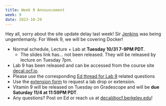 ```yaml
---
title: Week 9 Announcement
week: 9
date: 2023-10-29
---
```


Hey all, sorry about the site update delay last week! Sir [Jenkins](https://jenkins.io) was being ungentlemanly. For Week 9, we will be covering Docker!

- Normal schedule, Lecture + Lab at **Tuesday 10/31 7-9PM PDT**.
  - The slides link has... not been released. They will be released by lecture on Tuesday 7pm.
- Lab 9 has been released and can be accessed from the course site [decal.ocf.io](https://decal.ocf.io).
- Please use the corresponding [Ed thread for Lab 9](https://edstem.org/us/courses/42500/discussion/3759991) related questions
- Use the [extension form](https://forms.gle/RUNh1XrPhfkNCKqC8) to request a lab drop or extension.
- Vitamin 9 will be released on Tuesday on Gradescope and will be **due Saturday 11/4 at 11:59PM PDT**.
- Any questions? Post on Ed or reach us at [decal@ocf.berkeley.edu](mailto:decal@ocf.berkeley.edu)!

